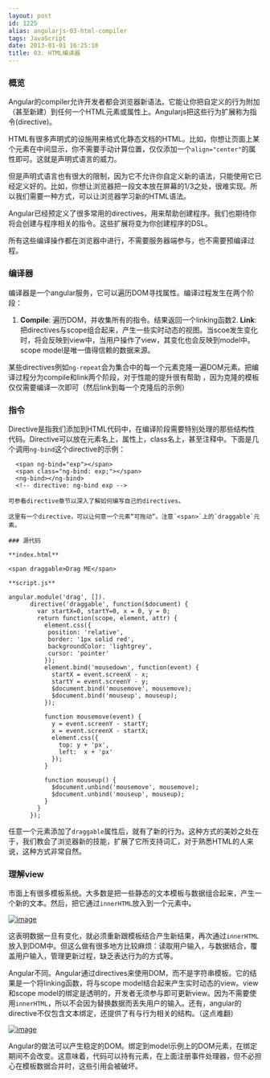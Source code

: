 ```yaml
---
layout: post
id: 1225
alias: angularjs-03-html-compiler
tags: JavaScript
date: 2013-01-01 16:25:10
title: 03. HTML编译器
---
```


### 概览

Angular的compiler允许开发者都会浏览器新语法。它能让你把自定义的行为附加（甚至新建）到任何一个HTML元素或属性上。Angularjs把这些行为扩展称为指令(directive)。

HTML有很多声明式的设施用来格式化静态文档的HTML。比如，你想让页面上某个元素在中间显示，你不需要手动计算位置，仅仅添加一个`align="center"`的属性即可。这就是声明式语言的威力。

但是声明式语言也有很大的限制，因为它不允许你自定义新的语法，只能使用它已经定义好的。比如，你想让浏览器把一段文本放在屏幕的1/3之处，很难实现。所以我们需要一种方式，可以让浏览器学习新的HTML语法。

Angular已经预定义了很多常用的directives，用来帮助创建程序。我们也期待你将会创建与程序相关的指令。这些扩展将变为你创建程序的DSL。

所有这些编译操作都在浏览器中进行，不需要服务器端参与，也不需要预编译过程。

### 编译器

编译器是一个angular服务，它可以遍历DOM寻找属性。编译过程发生在两个阶段：

1.  **Compile**: 遍历DOM，并收集所有的指令。结果返回一个linking函数2.  **Link**: 把directives与scope组合起来，产生一些实时动态的视图。当scoe发生变化时，将会反映到view中，当用户操作了view，其变化也会反映到model中。scope model是唯一值得信赖的数据来源。

某些directives例如`ng-repeat`会为集合中的每一个元素克隆一遍DOM元素。把编译过程分为compile和link两个阶段，对于性能的提升很有帮助 ，因为克隆的模板仅仅需要编译一次即可（然后link到每一个克隆后的示例）

### 指令

Directive是指我们添加到HTML代码中，在编译阶段需要特别处理的那些结构性代码。Directive可以放在元素名上，属性上，class名上，甚至注释中。下面是几个调用`ng-bind`这个directive的示例：

      <span ng-bind="exp"></span>
      <span class="ng-bind: exp;"></span>
      <ng-bind></ng-bind>
      <!-- directive: ng-bind exp -->

    可参看directive章节以深入了解如何编写自己的directives。

    这里有一个directive，可以让何意一个元素“可拖动“。注意`<span>`上的`draggable`元素。

    ### 源代码

    **index.html**

    <span draggable>Drag ME</span>

    **script.js**

    angular.module('drag', []).
          directive('draggable', function($document) {
            var startX=0, startY=0, x = 0, y = 0;
            return function(scope, element, attr) {
              element.css({
               position: 'relative',
               border: '1px solid red',
               backgroundColor: 'lightgrey',
               cursor: 'pointer'
              });
              element.bind('mousedown', function(event) {
                startX = event.screenX - x;
                startY = event.screenY - y;
                $document.bind('mousemove', mousemove);
                $document.bind('mouseup', mouseup);
              });

              function mousemove(event) {
                y = event.screenY - startY;
                x = event.screenX - startX;
                element.css({
                  top: y + 'px',
                  left:  x + 'px'
                });
              }

              function mouseup() {
                $document.unbind('mousemove', mousemove);
                $document.unbind('mouseup', mouseup);
              }
            }
          });

任意一个元素添加了`draggable`属性后，就有了新的行为。这种方式的美妙之处在于，我们教会了浏览器新的技能，扩展了它所支持词汇，对于熟悉HTML的人来说，这种方式非常自然。

### 理解view

市面上有很多模板系统。大多数是把一些静态的文本模板与数据组合起来，产生一个新的文本。然后，把它通过`innerHTML`放入到一个元素中。

[![image](http://freewind.me/wp-content/uploads/2013/01/image_thumb1.png "image")](http://freewind.me/wp-content/uploads/2013/01/image1.png)

这表明数据一旦有变化，就必须重新跟模板结合产生新结果，再次通过`innerHTML`放入到DOM中。但这么做有很多地方比较麻烦：读取用户输入，与数据结合，覆盖用户输入，管理更新过程，缺乏表达行为的方式等。

Angular不同。Angular通过directives来使用DOM，而不是字符串模板。它的结果是一个将linking函数，将与scope model结合起来产生实时动态的view。view和scope model的绑定是透明的，开发者无须参与即可更新view。因为不需要使用`innerHTML`，所以不会因为替换数据而丢失用户的输入。还有，angular的directive不仅包含文本绑定，还提供了有与行为相关的结构。（这点难翻）

[![image](http://freewind.me/wp-content/uploads/2013/01/image_thumb2.png "image")](http://freewind.me/wp-content/uploads/2013/01/image2.png)

Angular的做法可以产生稳定的DOM。绑定到model示例上的DOM元素，在绑定期间不会改变。这意味着，代码可以持有元素，在上面注册事件处理器，但不必担心在模板数据合并时，这些引用会被破坏。
